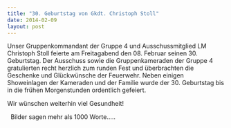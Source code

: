 ```yaml
---
title: "30. Geburtstag von Gkdt. Christoph Stoll"
date: 2014-02-09
layout: post
---
```


Unser Gruppenkommandant der Gruppe 4 und Ausschussmitglied LM Christoph Stoll feierte am Freitagabend den 08. Februar seinen 30. Geburtstag. Der Ausschuss sowie die Gruppenkameraden der Gruppe 4 gratulierten recht herzlich zum runden Fest und überbrachten die Geschenke und Glückwünsche der Feuerwehr. Neben einigen Showeinlagen der Kameraden und der Familie wurde der 30. Geburtstag bis in die frühen Morgenstunden ordentlich gefeiert.

Wir wünschen weiterhin viel Gesundheit!

 
Bilder sagen mehr als 1000 Worte.....
